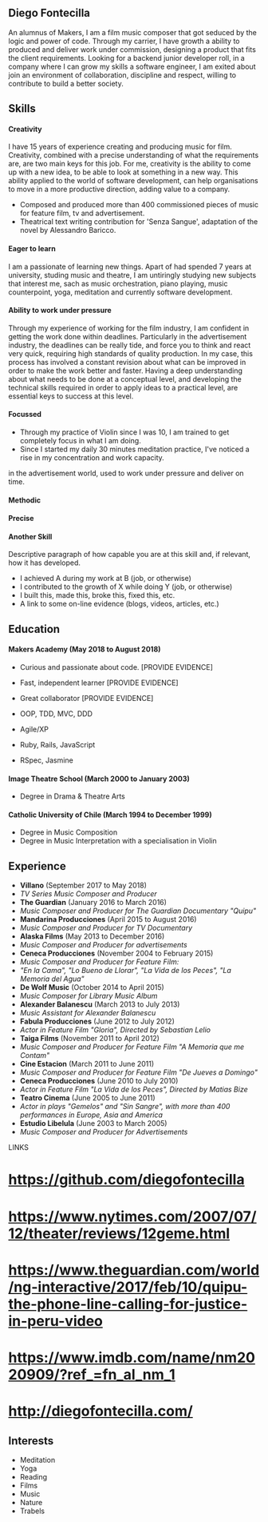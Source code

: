 ## Diego Fontecilla
<!--
A sentence about who and what you are. Then a sentence about what you've achieved. And then a sentence about what you're looking for: what you would ideally be doing, with whom and in what environment. -->
An alumnus of Makers, I am a film music composer that got seduced by the logic and power of code.
Through my carrier, I have growth a ability to produced and deliver work under commission,
designing a product that fits the client requirements. Looking for a backend junior developer roll,
in a company where I can grow my skills a software engineer, I am exited about join an environment
of collaboration, discipline and respect, willing to contribute to build a better society.

## Skills
<!-- #Descriptive paragraph of how capable you are at this skill and, if relevant, how it has developed.
- Experience
- Achievements
- Evidence -->
#### Creativity
 I have 15 years of experience creating and producing music for film. Creativity, combined with a precise
 understanding of what the requirements are, are two main keys for this job. For me, creativity is the ability
 to come up with a new idea, to be able to look at something in a new way. This ability applied to the world
 of software development, can help organisations to move in a more productive direction, adding value to a
 company.

 - Composed and produced more than 400 commissioned pieces of music for feature film, tv and advertisement.
 - Theatrical text writing contribution for 'Senza Sangue', adaptation of the novel by Alessandro Baricco.   

#### Eager to learn
I am a passionate of learning new things. Apart of had spended 7 years at university, studing music
and theatre, I am untiringly studying new subjects that interest me, sach as music orchestration,
piano playing, music counterpoint, yoga, meditation and currently software development.

#### Ability to work under pressure
Through my experience of working for the film industry, I am confident in getting the work
done within deadlines. Particularly in the advertisement industry, the deadlines can be really tide,
and force you to think and react very quick, requiring high standards of quality production. In my case,
this process has involved a constant revision about what can be improved in order to make the work
better and faster. Having a deep understanding about what needs to be done at a conceptual level,
and developing the technical skills required in order to apply ideas to a practical level,
are essential keys to success at this level.

#### Focussed
- Through my practice of Violin since I was 10, I am trained to get completely focus in what I am
doing.
- Since I started my daily 30 minutes meditation practice, I've noticed a rise in my concentration
and work capacity.

in the advertisement world, used to work under pressure and deliver on time.

#### Methodic

#### Precise

#### Another Skill

Descriptive paragraph of how capable you are at this skill and, if relevant, how it has developed.

- I achieved A during my work at B (job, or otherwise)
- I contributed to the growth of X while doing Y (job, or otherwise)
- I built this, made this, broke this, fixed this, etc.
- A link to some on-line evidence (blogs, videos, articles, etc.)

## Education

#### Makers Academy (May 2018 to August 2018)

- Curious and passionate about code. [PROVIDE EVIDENCE]
- Fast, independent learner [PROVIDE EVIDENCE]
- Great collaborator [PROVIDE EVIDENCE]

- OOP, TDD, MVC, DDD
- Agile/XP
- Ruby, Rails, JavaScript
- RSpec, Jasmine
<!-- #### Your University / College (start_date to end_date)
- Subject, any specialisms
- Grade
- Other cool stuff -->
#### Image Theatre School (March 2000 to January 2003)
- Degree in Drama & Theatre Arts
#### Catholic University of Chile (March 1994 to December 1999)
- Degree in Music Composition
- Degree in Music Interpretation with a specialisation in Violin
<!--
#### Any other qualifications -->
## Experience
- **Villano** (September 2017 to May 2018)
- *TV Series Music Composer and Producer*
- **The Guardian** (January 2016 to March 2016)    
- *Music Composer and Producer for The Guardian Documentary "Quipu"*
- **Mandarina Producciones** (April 2015 to August 2016)    
- *Music Composer and Producer for TV Documentary*
- **Alaska Films** (May 2013 to December 2016)    
- *Music Composer and Producer for advertisements*
- **Ceneca Producciones** (November 2004 to February 2015)    
- *Music Composer and Producer for Feature Film:*
- *"En la Cama", "Lo Bueno de Llorar", "La Vida de los Peces", "La Memoria del Agua"*
- **De Wolf Music** (October 2014 to April 2015)
- *Music Composer for Library Music Album*
- **Alexander Balanescu** (March 2013 to July 2013)
- *Music Assistant for Alexander Balanescu*
- **Fabula Producciones** (June 2012 to July 2012)
- *Actor in Feature Film "Gloria", Directed by Sebastian Lelio*
- **Taiga Films** (November 2011 to April 2012)    
- *Music Composer and Producer for Feature Film "A Memoria que me Contam"*
- **Cine Estacion** (March 2011 to June 2011)
- *Music Composer and Producer for Feature Film "De Jueves a Domingo"*
- **Ceneca Producciones** (June 2010 to July 2010)
- *Actor in Feature Film "La Vida de los Peces", Directed by Matias Bize*
- **Teatro Cinema** (June 2005 to June 2011)   
- *Actor in plays "Gemelos" and "Sin Sangre", with more than 400 performances
in Europe, Asia and America*
- **Estudio Libelula** (June 2003 to March 2005)
- *Music Composer and Producer for Advertisements*

LINKS
# https://github.com/diegofontecilla
# https://www.nytimes.com/2007/07/12/theater/reviews/12geme.html  
# https://www.theguardian.com/world/ng-interactive/2017/feb/10/quipu-the-phone-line-calling-for-justice-in-peru-video
# https://www.imdb.com/name/nm2020909/?ref_=fn_al_nm_1
# http://diegofontecilla.com/

## Interests
- Meditation
- Yoga
- Reading
- Films
- Music
- Nature
- Trabels

